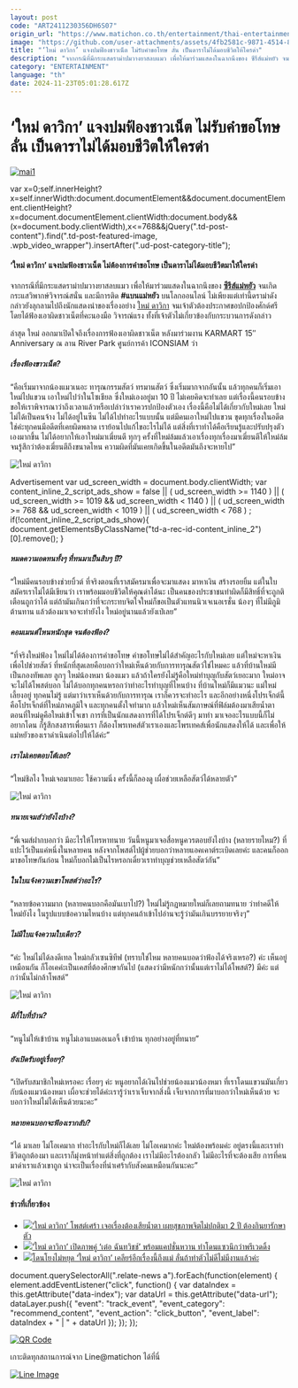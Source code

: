 ```yaml
---
layout: post
code: "ART2411230356DH6S07"
origin_url: "https://www.matichon.co.th/entertainment/thai-entertainment/news_4915438"
image: "https://github.com/user-attachments/assets/4fb2581c-9871-4514-8e1d-5031abe444e4"
title: "‘ใหม่ ดาวิกา’ แจงปมฟ้องชาวเน็ต ไม่รับคำขอโทษ ลั่น เป็นดาราไม่ได้มอบชีวิตให้ใครด่า"
description: "จากกรณีที่มีกระแสดราม่าปมวางยาสลบแมว เพื่อให้มาร่วมแสดงในฉากนึงของ ซีรีส์แม่หยัว จนเกิดกระแสวิพากษ์วิจารณ์สนั่น และมีการติด #แบนแม่หยัว บนโลกออนไลน์"
category: "ENTERTAINMENT"
language: "th"
date: 2024-11-23T05:01:28.617Z
---
```


# ‘ใหม่ ดาวิกา’ แจงปมฟ้องชาวเน็ต ไม่รับคำขอโทษ ลั่น เป็นดาราไม่ได้มอบชีวิตให้ใครด่า

[![](https://www.matichon.co.th/wp-content/uploads/2024/11/mai1.jpg "mai1")](https://www.matichon.co.th/wp-content/uploads/2024/11/mai1.jpg)

var x=0;self.innerHeight?x=self.innerWidth:document.documentElement&&document.documentElement.clientHeight?x=document.documentElement.clientWidth:document.body&&(x=document.body.clientWidth),x<=768&&jQuery(".td-post-content").find(".td-post-featured-image, .wpb\_video\_wrapper").insertAfter(".ud-post-category-title");

#### **‘ใหม่ ดาวิกา’ แจงปมฟ้องชาวเน็ต ไม่ต้องการคำขอโทษ เป็นดาราไม่ได้มอบชีวิตมาให้ใครด่า**

จากกรณีที่มีกระแสดราม่าปมวางยาสลบแมว เพื่อให้มาร่วมแสดงในฉากนึงของ [**ซีรีส์แม่หยัว**](https://th.wikipedia.org/wiki/%E0%B9%81%E0%B8%A1%E0%B9%88%E0%B8%AB%E0%B8%A2%E0%B8%B1%E0%B8%A7) จนเกิดกระแสวิพากษ์วิจารณ์สนั่น และมีการติด **#แบนแม่หยัว** บนโลกออนไลน์ ไม่เพียงแต่เท่านี้ดราม่าดังกล่าวยังลุกลามไปถึงนักแสดงนำของเรื่องอย่าง [ใหม่ ดาวิกา](https://www.instagram.com/davikah/?hl=th) จนเจ้าตัวต้องประกาศขอปกป้องศักด์ศรีโดยได้ฟ้องเอาผิดชาวเน็ตที่คะนองมือ วิจารณ์แรง ทั้งที่เจ้าตัวไม่เกี่ยวข้องกับกระบวนการดังกล่าว

ล่าสุด ใหม่ ออกมาเปิดใจถึงเรื่องการฟ้องเอาผิดชาวเน็ต หลังมาร่วมงาน KARMART 15″ Anniversary ณ ลาน River Park ศูนย์การค้า ICONSIAM ว่า

##### **เรื่องฟ้องขาวเน็ต?**

“คือเริ่มมาจากน้องแมวเนอะ ทารุณกรรมสัตว์ ทรมานสัตว์ ซึ่งเริ่มมากจากอันนั้น แล้วทุกคนก็เริ่มเอาใหม่ไปแขวน เอาใหม่ไปว่าในโซเชียล ซึ่งใหม่เองอยู่มา 10 ปี ไม่เคยคิดจะทำเลย แต่เรื่องนี้คนรอบข้างขอให้เราพิจารณาว่าถึงเวลาแล้วหรือเปล่าว่าเราควรปกป้องตัวเอง เรื่องนี้คือไม่ได้เกี่ยวกับใหม่เลย ใหม่ไม่ได้เป็นคนจ้าง ไม่ได้อยู่ในซีน ไม่ได้ไปทำอะไรแบบนั้น แต่มีคนเอาใหม่ไปแขวน ขุดทุกเรื่องในอดีต ใช่ค่ะทุกคนมีอดีตที่เคยผิดพลาด เราย้อนไปแก้ไขอะไรไม่ได้ แต่สิ่งที่เราทำได้คือเรียนรู้และปรับปรุงตัวเองมากขึ้น ไม่ได้อยากให้เอาใหม่มาเฆี่ยนตี ทุกๆ ครั้งที่ใหม่ล้มแล้วเอาเรื่องทุกเรื่องมาเฆี่ยนตีให้ใหม่ล้มจนรู้สึกว่าต้องเฆี่ยนตีถึงขนาดไหน ความผิดที่มันเคยเกิดขึ้นในอดีตมันถึงจะหายไป”

![ใหม่ ดาวิกา](https://www.matichon.co.th/wp-content/uploads/2024/11/149396_0.jpg)

Advertisement var ud\_screen\_width = document.body.clientWidth; var content\_inline\_2\_script\_ads\_show = false || ( ud\_screen\_width >= 1140 ) || ( ud\_screen\_width >= 1019 && ud\_screen\_width < 1140 ) || ( ud\_screen\_width >= 768 && ud\_screen\_width < 1019 ) || ( ud\_screen\_width < 768 ) ; if(!content\_inline\_2\_script\_ads\_show){ document.getElementsByClassName("td-a-rec-id-content\_inline\_2")\[0\].remove(); }

##### **หมดความอดทนทั้งๆ ที่ทนมาเป็นสิบๆ ปี?**

“ใหม่มีคนรอบข้างช่วยบิ้วต์ ที่จริงตอนที่เราสมัครมาเพื่อจะมาแสดง มาหาเงิน สร้างรอยยิ้ม แต่ในใบสมัครเราไม่ได้มีเขียนว่า เราพร้อมมอบชีวิตให้คุณด่าได้นะ เป็นคนของประชาชนทำผิดก็มีสิทธิ์ที่จะถูกติเตือนถูกว่าได้ แต่ถ้ามันเกินกว่าที่จะกระทบจิตใจใหม่ก็ขอเป็นตัวแทนนิวเจเนอเรชั่น น้องๆ ที่ไม่มีภูมิต้านทาน แล้วต้องมาเจอจะทำยังไง ใหม่อยู่นานแล้วยังเป๋เลย”

##### **คอมเมนต์ไหนหนักสุด จนต้องฟ้อง?**

“ที่จริงใหม่ฟ้อง ใหม่ไม่ได้ต้องการคำขอโทษ คำขอโทษไม่ได้สำคัญอะไรกับใหม่เลย แต่ใหม่จะหาเงินเพื่อไปช่วยสัตว์ ที่หนักที่สุดเลยคือบอกว่าใหม่เห็นด้วยกับการทารุณสัตว์ใช่ไหมคะ แล้วที่บ้านใหม่มีเป็นกองทัพเลย ลูกๆ ใหม่น้องหมา น้องแมว แล้วถ้าใครยังไม่รู้คือใหม่ทำบุญกับสัตว์เยอะมาก ใหม่อาจจะไม่ได้โพสต์บอก ไม่ได้บอกทุกคนหรอกว่าทำอะไรทำบุญที่ไหนบ้าง ที่บ้านใหม่ก็มีแมวนะ แม่ใหม่เลี้ยงอยู่ ทุกคนไม่รู้ แต่มาว่าเราเห็นด้วยกับการทารุณ เราก็ควรจะทำอะไร และอีกอย่างหนึ่งโปรเจ็กต์นี้คือโปรเจ็กต์ที่ใหม่ภาคภูมิใจ และทุกคนตั้งใจทำมาก แล้วใหม่เห็นสัมภาษณ์ที่ฟิล์มต้องมาเสียน้ำตา ตอนที่ใหม่ดูคือใหม่เข้าใจเขา การที่เป็นนักแสดงการที่ได้โปรเจ็กต์ดีๆ มาทำ มาเจออะไรแบบนี้ก็ไม่อยากโดน ก็รู้สึกสงสารเพื่อนเรา ก็ต้องโพรเทคส์ตัวเราเองและโพรเทคส์เพื่อนักแสดงให้ได้ และเพื่อให้แม่หยัวของเราดำเนินต่อไปให้ได้ค่ะ”

##### **เราไม่เคยตอบโต้เลย?**

“ใหม่ชิลไง ใหม่เจอมาเยอะ ใช้ความนิ่ง ครั้งนี้ก็ลองดู เผื่อช่วยเหลือสัตว์ได้หลายตัว”

![ใหม่ ดาวิกา](https://www.matichon.co.th/wp-content/uploads/2024/11/149398_0.jpg)

##### **ทนายเจมส์ว่ายังไงบ้าง?**

“พี่เจมส์ฝากบอกว่า มีอะไรให้โทรหาทนาย วันนี้หนูมาเจอสื่อหนูควรตอบยังไงบ้าง (หลายรายไหม?) ที่แปะไว้เป็นแค่หนึ่งในหลายคน หลังจากโพสต์ไปผู้ช่วยบอกว่าหลายแอคเคาต์ระเบิดเลยค่ะ และคนก็ออกมาขอโทษกันก่อน ใหม่ก็บอกไม่เป็นไรหรอกเดี๋ยวเราทำบุญช่วยเหลือสัตว์กัน”

##### **ในใบแจ้งความเขาโพสต์ว่าอะไร?**

“หลายข้อความมาก (หลายคนบอกคือมันเบาไป?) ใหม่ไม่รู้กฎหมายใหม่ก็เลยถามทนาย ว่าทำคดีให้ใหม่ยังไง ในรูปแบบข้อความไหนบ้าง แต่ทุกคนถ้าเข้าไปอ่านจะรู้ว่ามันเกินบรรยายจริงๆ”

##### **ไม่มีใบแจ้งความใบเดียว?**

“ค่ะ ใหม่ไม่ได้ลงดีเทล ใหม่กลัวเซนซิทีฟ (ทราบใช่ไหม หลายคนบอดว่าฟ้องได้จริงเหรอ?) ค่ะ เห็นอยู่เหมือนกัน ก็โอเคค่ะเป็นเคสที่ต้องศึกษากันไป (แสดงว่ามีหนักกว่านั้นแต่เราไม่ได้โพสต์?) มีค่ะ แต่กว่านั้นไม่กล้าโพสต์”

![ใหม่ ดาวิกา](https://www.matichon.co.th/wp-content/uploads/2024/11/149397_0.jpg)

##### **มีกี่ใบที่บ้าน?**

“หนูไม่ให้เข้าบ้าน หนูไม่เอาแบดเอเนอจี้ เข้าบ้าน ทุกอย่างอยู่ที่ทนาย”

##### **ยังเปิดรับอยู่เรื่อยๆ?**

“เปิดรับสมาชิกใหม่เหรอคะ เรื่อยๆ ค่ะ หนูอยากได้เงินไปช่วยน้องแมวน้องหมา ที่เราโดนแขวนมันเกี่ยวกับน้องแมวน้องหมา เผื่อจะช่วยได้ค่ะเรารู้ว่าเราเจ็บจากสิ่งนี้ เจ็บจากการที่มาบอกว่าใหม่เห็นด้วย จะบอกว่าใหม่ไม่ได้เห็นด้วยนะคะ”

##### **หลายคนบอกจะฟ้องเรากลับ?**

“ได้ มาเลย ไม่โอเคมาก ทำอะไรกับใหม่ก็ได้เลย ไม่โอเคมากค่ะ ใหม่ต้องพร้อมค่ะ อยู่ตรงนี้และเราทำชีวิตถูกต้องมา และเราก็มุ่งหน้าทำแต่สิ่งที่ถูกต้อง เราไม่มีอะไรต้องกลัว ไม่มีอะไรที่จะต้องเสีย การที่คนมาด่าเราแล้วเขาถูก น่าจะเป็นเรื่องที่น่าเศร้ากับสังคมเหมือนกันนะคะ”

![ใหม่ ดาวิกา](https://www.matichon.co.th/wp-content/uploads/2024/11/149399_0.jpg)

#### ข่าวที่เกี่ยวข้อง

*   [![](https://www.matichon.co.th/wp-content/uploads/2024/11/5-25.jpg)‘ใหม่ ดาวิกา’ โพสต์เศร้า เจอเรื่องต้องเสียน้ำตา เผยสุขภาพจิตไม่ปกติมา 2 ปี ต้องกินยารักษาตัว](https://www.matichon.co.th/entertainment/news_4892986)
*   [![](https://www.matichon.co.th/wp-content/uploads/2024/09/2-14.jpg)‘ใหม่ ดาวิกา’ เปิดภาพคู่ ‘เต๋อ ฉันทวิชช์’ พร้อมแคปชั่นหวาน ทำโดนแซวนึกว่าพรีเวดดิ้ง](https://www.matichon.co.th/entertainment/news_4768827)
*   [![](https://www.matichon.co.th/wp-content/uploads/2023/09/2-126.jpg)โดนโยงไม่หยุด ‘ใหม่ ดาวิกา’ เคลียร์อีกเรื่องนี้ถึงแม่ ลั่นถ้าทำตัวไม่ดีไม่มีงานแล้วค่ะ](https://www.matichon.co.th/entertainment/news_4186474)

document.querySelectorAll(".relate-news a").forEach(function(element) { element.addEventListener("click", function() { var dataIndex = this.getAttribute("data-index"); var dataUrl = this.getAttribute("data-url"); dataLayer.push({ "event": "track\_event", "event\_category": "recommend\_content", "event\_action": "click\_button", "event\_label": dataIndex + " | " + dataUrl }); }); });

[![QR Code](https://www.matichon.co.th/wp-content/uploads/2023/07/wob1371z.jpg)](https://lin.ee/ht0nDxX)

เกาะติดทุกสถานการณ์จาก Line@matichon ได้ที่นี่

[![Line Image](https://www.matichon.co.th/wp-content/uploads/2023/07/th.png)](https://lin.ee/ht0nDxX)
